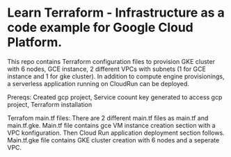 # Learn Terraform - Infrastructure as a code example for Google Cloud Platform. 

This repo contains Terraform configuration files to provision GKE cluster with 6 nodes, GCE instance, 2 different VPCs with subnets (1 for GCE instance and 1 for gke cluster). In addition to compute engine provisionings, a serverless application running on CloudRun can be deployed.

Prereqs:
Created gcp project,
Service coount key generated to access gcp project,
Terraform installation

Terrafom main.tf files: 
There are 2 different main.tf files as main.tf and main.tf.gke. 
Main.tf file contains gce VM instance creation section with a VPC konfiguration. Then Cloud Run application deployment section follows.
Main.tf.gke file contains GKE cluster creation with 6 nodes and a seperate VPC. 


